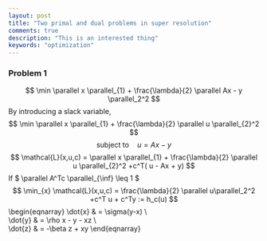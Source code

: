 ```yaml
---
layout: post
title: "Two primal and dual problems in super resolution"
comments: true
description: "This is an interested thing"
keywords: "optimization"
---
```

<script type="text/javascript" async
  src="https://cdn.mathjax.org/mathjax/latest/MathJax.js?config=TeX-MML-AM_CHTML">
</script>
### Problem 1
$$ 
     \min \parallel x \parallel_{1} +  \frac{\lambda}{2} \parallel Ax - y \parallel_2^2
$$
By introducing a slack variable,
$$
\min \parallel x \parallel_{1} + \frac{\lambda}{2} \parallel u \parallel_{2}^2 
$$
$$
\text{subject to} \quad u = Ax - y
$$
$$
\mathcal{L}(x,u,c) = \parallel x \parallel_{1} + \frac{\lambda}{2} \parallel u \parallel_{2}^2 +c^T( u - Ax + y)
$$
If $ \parallel A^Tc \parallel_{\inf} \leq 1 $
$$
\min_{x} \mathcal{L}(x,u,c) = \frac{\lambda}{2} \parallel u\parallel_2^2 +c^T u + c^Ty := h_c(u)
$$
\begin{eqnarray}
\dot{x} & = \sigma(y-x) \\\
\dot{y} & = \rho x - y - xz \\\
\dot{z} & = -\beta z + xy
\end{eqnarray}



